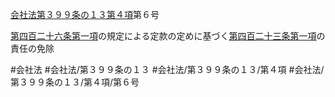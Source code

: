 [会社法第３９９条の１３第４項](会社法＿＿＿＿第３９９条の１３第４項)第６号

[第四百二十六条第一項](会社法＿＿＿＿第４２６条第１項)の規定による定款の定めに基づく[第四百二十三条第一項](会社法＿＿＿＿第４２３条第１項)の責任の免除


#会社法
#会社法/第３９９条の１３
#会社法/第３９９条の１３/第４項
#会社法/第３９９条の１３/第４項/第６号
